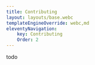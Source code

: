 ```yaml
---
title: Contributing
layout: layouts/base.webc
templateEngineOverride: webc,md
eleventyNavigation:
    key: Contributing
    Order: 2
---
```

todo